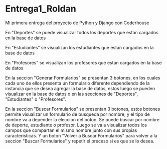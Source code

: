 # Entrega1_Roldan
Mi primera entrega del proyecto de Python y Django con Coderhouse

En "Deportes" se puede visualizar todos los deportes que estan cargados en la base de datos

En "Estudiantes" se visualizan los estudiantes que estan cargados en la base de datos

En "Profesores" se visualizan los profesores que estan cargados en la base de datos

En la seccion "Generar Formularios" se presentan 3 botones, en los cuales cada uno de ellos presenta un formulario diferente dependiendo de la instancia que se desea agregar la base de datos, estos luego se pueden visualizar en la base de datos o en las secciones de "Deportes", "Estudiantes" o "Profesores".

En la seccion "Buscar Formularios" se presentan 3 botones, estos botones permite visualizar un formulario de busqueda por nombre, y el tipo de nombre va a depender la eleccion del boton. Se puede buscar por nombre de deporte, estudiante o profesor. Luego se va a visualizar todos los campos que compartan el mismo nombre junto con sus propias caracteristicas. Y un boton "Volver a Buscar Formularios" para volver a la seccion "Buscar Formularios" y repetir el preceso si es que se lo desea. 
